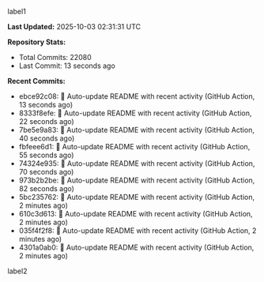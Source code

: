
label1 
<!-- ACTIVITY_START -->
**Last Updated:** 2025-10-03 02:31:31 UTC

**Repository Stats:**
- Total Commits: 22080
- Last Commit: 13 seconds ago

**Recent Commits:**
- ebce92c08: 🤖 Auto-update README with recent activity (GitHub Action, 13 seconds ago)
- 8333f8efe: 🤖 Auto-update README with recent activity (GitHub Action, 22 seconds ago)
- 7be5e9a83: 🤖 Auto-update README with recent activity (GitHub Action, 40 seconds ago)
- fbfeee6d1: 🤖 Auto-update README with recent activity (GitHub Action, 55 seconds ago)
- 74324e935: 🤖 Auto-update README with recent activity (GitHub Action, 70 seconds ago)
- 973b2b2be: 🤖 Auto-update README with recent activity (GitHub Action, 82 seconds ago)
- 5bc235762: 🤖 Auto-update README with recent activity (GitHub Action, 2 minutes ago)
- 610c3d613: 🤖 Auto-update README with recent activity (GitHub Action, 2 minutes ago)
- 035f4f2f8: 🤖 Auto-update README with recent activity (GitHub Action, 2 minutes ago)
- 4301a0ab0: 🤖 Auto-update README with recent activity (GitHub Action, 2 minutes ago)
<!-- ACTIVITY_END -->

label2
